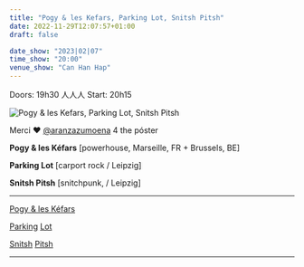 ```yaml
---
title: "Pogy & les Kefars, Parking Lot, Snitsh Pitsh"
date: 2022-11-29T12:07:57+01:00
draft: false

date_show: "2023|02|07"
time_show: "20:00"
venue_show: "Can Han Hap"
---
```


Doors: 19h30  人人人 Start: 20h15

![Pogy & les Kefars, Parking Lot, Snitsh Pitsh](../../posters/2023-02-07.png)

Merci ❤️ [@aranzazumoena](https://www.instagram.com/aranzazumoena) 4 the póster

**Pogy & les Kéfars** 
[powerhouse, Marseille, FR + Brussels, BE]


**Parking Lot**
[carport rock / Leipzig]


**Snitsh Pitsh** 
[snitchpunk, / Leipzig]

----

[Pogy & les Kéfars](https://gonewiththeweed.bandcamp.com/album/pogy-les-kefars)

[Parking](https://ofbitsandpieces.bandcamp.com/album/pizza-house) [Lot](https://youtu.be/DaJL11-fPlk)

[Snitsh](https://ofbitsandpieces.bandcamp.com/album/snitsh-pitsh) [Pitsh](https://youtu.be/JQEOu774kxI)

----